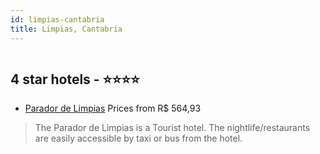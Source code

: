 ```yaml
---
id: limpias-cantabria
title: Limpias, Cantabria
---
```


<center><img src="https://us.dotwconnect.com/poze_hotel/64/645695/2PjJqZwZ_887a3bb4b7ed654553fb4f6ba46c1f16.jpg" alt="" /></center>


##  4 star hotels - ⭐️⭐️⭐️⭐️

-    [Parador de Limpias](https://us.hurb.com/hotels/limpias/parador-de-limpias-JNP-JP053621?cmp=18055) Prices from R$ 564,93
   > The Parador de Limpias is a Tourist hotel. The nightlife/restaurants are easily accessible by taxi or bus from the hotel.
